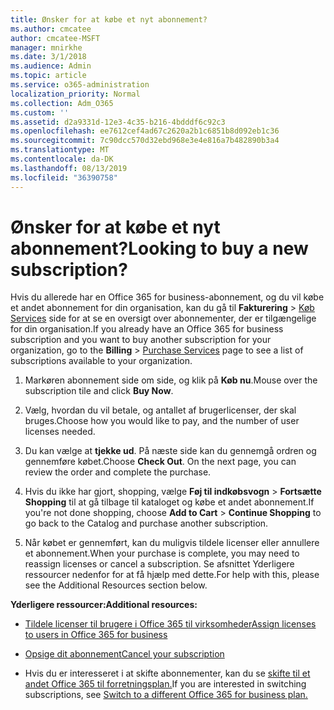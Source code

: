 ```yaml
---
title: Ønsker for at købe et nyt abonnement?
ms.author: cmcatee
author: cmcatee-MSFT
manager: mnirkhe
ms.date: 3/1/2018
ms.audience: Admin
ms.topic: article
ms.service: o365-administration
localization_priority: Normal
ms.collection: Adm_O365
ms.custom: ''
ms.assetid: d2a9331d-12e3-4c35-b216-4bdddf6c92c3
ms.openlocfilehash: ee7612cef4ad67c2620a2b1c6851b8d092eb1c36
ms.sourcegitcommit: 7c90dcc570d32ebd968e3e4e816a7b482890b3a4
ms.translationtype: MT
ms.contentlocale: da-DK
ms.lasthandoff: 08/13/2019
ms.locfileid: "36390758"
---
```

# <a name="looking-to-buy-a-new-subscription"></a><span data-ttu-id="e85bb-102">Ønsker for at købe et nyt abonnement?</span><span class="sxs-lookup"><span data-stu-id="e85bb-102">Looking to buy a new subscription?</span></span>

<span data-ttu-id="e85bb-103">Hvis du allerede har en Office 365 for business-abonnement, og du vil købe et andet abonnement for din organisation, kan du gå til **Fakturering** \> [Køb Services](https://go.microsoft.com/fwlink/p/?linkid=868433) side for at se en oversigt over abonnementer, der er tilgængelige for din organisation.</span><span class="sxs-lookup"><span data-stu-id="e85bb-103">If you already have an Office 365 for business subscription and you want to buy another subscription for your organization, go to the **Billing** \> [Purchase Services](https://go.microsoft.com/fwlink/p/?linkid=868433) page to see a list of subscriptions available to your organization.</span></span>
 
1. <span data-ttu-id="e85bb-104">Markøren abonnement side om side, og klik på **Køb nu**.</span><span class="sxs-lookup"><span data-stu-id="e85bb-104">Mouse over the subscription tile and click **Buy Now**.</span></span>

2. <span data-ttu-id="e85bb-105">Vælg, hvordan du vil betale, og antallet af brugerlicenser, der skal bruges.</span><span class="sxs-lookup"><span data-stu-id="e85bb-105">Choose how you would like to pay, and the number of user licenses needed.</span></span>

3. <span data-ttu-id="e85bb-106">Du kan vælge at **tjekke ud**. På næste side kan du gennemgå ordren og gennemføre købet.</span><span class="sxs-lookup"><span data-stu-id="e85bb-106">Choose **Check Out**. On the next page, you can review the order and complete the purchase.</span></span>

4. <span data-ttu-id="e85bb-107">Hvis du ikke har gjort, shopping, vælge **Føj til indkøbsvogn** \> **Fortsætte Shopping** til at gå tilbage til kataloget og købe et andet abonnement.</span><span class="sxs-lookup"><span data-stu-id="e85bb-107">If you're not done shopping, choose **Add to Cart** \> **Continue Shopping** to go back to the Catalog and purchase another subscription.</span></span> 

5. <span data-ttu-id="e85bb-108">Når købet er gennemført, kan du muligvis tildele licenser eller annullere et abonnement.</span><span class="sxs-lookup"><span data-stu-id="e85bb-108">When your purchase is complete, you may need to reassign licenses or cancel a subscription.</span></span> <span data-ttu-id="e85bb-109">Se afsnittet Yderligere ressourcer nedenfor for at få hjælp med dette.</span><span class="sxs-lookup"><span data-stu-id="e85bb-109">For help with this, please see the Additional Resources section below.</span></span>

 <span data-ttu-id="e85bb-110">**Yderligere ressourcer:**</span><span class="sxs-lookup"><span data-stu-id="e85bb-110">**Additional resources:**</span></span>
  
- [<span data-ttu-id="e85bb-111">Tildele licenser til brugere i Office 365 til virksomheder</span><span class="sxs-lookup"><span data-stu-id="e85bb-111">Assign licenses to users in Office 365 for business</span></span>](https://docs.microsoft.com/en-us/office365/admin/subscriptions-and-billing/assign-licenses-to-users)
    
- [<span data-ttu-id="e85bb-112">Opsige dit abonnement</span><span class="sxs-lookup"><span data-stu-id="e85bb-112">Cancel your subscription</span></span>](https://docs.microsoft.com/en-us/office365/admin/subscriptions-and-billing/cancel-your-subscription)
    
- <span data-ttu-id="e85bb-113">Hvis du er interesseret i at skifte abonnementer, kan du se [skifte til et andet Office 365 til forretningsplan.](https://docs.microsoft.com/en-us/office365/admin/subscriptions-and-billing/switch-to-a-different-plan)</span><span class="sxs-lookup"><span data-stu-id="e85bb-113">If you are interested in switching subscriptions, see [Switch to a different Office 365 for business plan.](https://docs.microsoft.com/en-us/office365/admin/subscriptions-and-billing/switch-to-a-different-plan)</span></span>